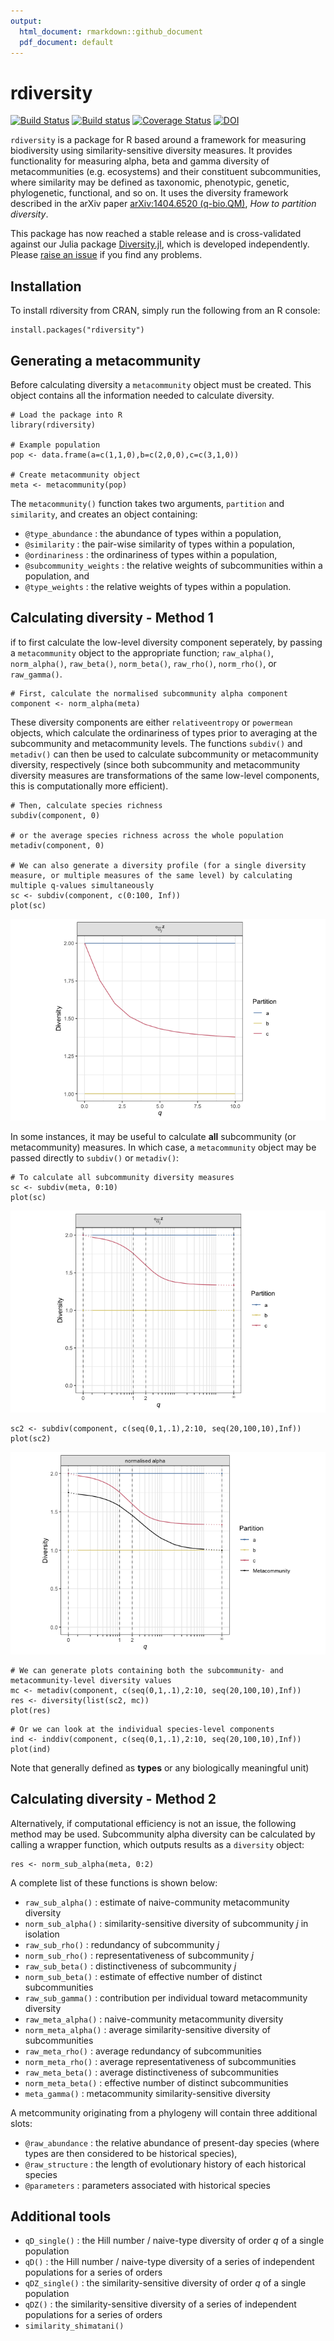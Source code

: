 ```yaml
---
output:
  html_document: rmarkdown::github_document
  pdf_document: default
---
```

# rdiversity  

[![Build Status](https://travis-ci.org/boydorr/rdiversity.svg?branch=master)](https://travis-ci.org/boydorr/rdiversity)
[![Build status](https://ci.appveyor.com/api/projects/status/463vspjivh08o9x1?svg=true)](https://ci.appveyor.com/project/mysteryduck/rdiversity)
[![Coverage Status](https://coveralls.io/repos/github/boydorr/rdiversity/badge.svg?branch=master)](https://coveralls.io/github/boydorr/rdiversity?branch=master)
[![DOI](https://zenodo.org/badge/DOI/10.5281/zenodo.597470.svg)](https://doi.org/10.5281/zenodo.597470)

`rdiversity` is a package for R based around a framework for measuring biodiversity using similarity-sensitive diversity measures. It provides functionality for measuring alpha, beta and gamma diversity of metacommunities (e.g. ecosystems) and their constituent subcommunities, where similarity may be defined as taxonomic, phenotypic, genetic, phylogenetic, functional, and so on. It uses the diversity framework described in the arXiv paper [arXiv:1404.6520 (q-bio.QM)](https://arxiv.org/abs/1404.6520), *How to partition diversity*. 

This package has now reached a stable release and is cross-validated against our Julia package [Diversity.jl](https://github.com/richardreeve/Diversity.jl), which is developed independently. Please [raise an issue](https://github.com/boydorr/rdiversity/issues) if you find any problems.

## Installation

To install rdiversity from CRAN, simply run the following from an R console:

```{r}
install.packages("rdiversity")
```

## Generating a metacommunity

Before calculating diversity a `metacommunity` object must be created. This object contains all the information needed to calculate diversity.

```{r}
# Load the package into R
library(rdiversity)

# Example population
pop <- data.frame(a=c(1,1,0),b=c(2,0,0),c=c(3,1,0))

# Create metacommunity object
meta <- metacommunity(pop)
```

The `metacommunity()` function takes two arguments, `partition` and `similarity`, and creates an object containing:  

* `@type_abundance` : the abundance of types within a population,  
* `@similarity` : the pair-wise similarity of types within a population,  
* `@ordinariness` : the ordinariness of types within a population,  
* `@subcommunity_weights` :  the relative weights of subcommunities within a population, and
* `@type_weights` : the relative weights of types within a population.

## Calculating diversity - Method 1
if to first calculate the low-level diversity component seperately, by passing a `metacommunity` object to the appropriate function; `raw_alpha()`, `norm_alpha()`, `raw_beta()`, `norm_beta()`, `raw_rho()`, `norm_rho()`, or `raw_gamma()`. 

```{r}
# First, calculate the normalised subcommunity alpha component
component <- norm_alpha(meta)
```

These diversity components are either `relativeentropy` or `powermean` objects, which calculate the ordinariness of types prior to averaging at the subcommunity and metacommunity levels. The functions `subdiv()` and `metadiv()` can then be used to calculate subcommunity or metacommunity diversity, respectively (since both subcommunity and metacommunity diversity measures are transformations of the same low-level components, this is computationally more efficient).

```{r}
# Then, calculate species richness
subdiv(component, 0)

# or the average species richness across the whole population
metadiv(component, 0)

# We can also generate a diversity profile (for a single diversity measure, or multiple measures of the same level) by calculating multiple q-values simultaneously
sc <- subdiv(component, c(0:100, Inf))
plot(sc)
```

![Example1](./man/figures/README-example-1.png)

In some instances, it may be useful to calculate **all** subcommunity (or metacommunity) measures. In which case, a `metacommunity` object may be passed directly to `subdiv()` or `metadiv()`:

```{r}
# To calculate all subcommunity diversity measures
sc <- subdiv(meta, 0:10)
plot(sc)
```

![Example1](./man/figures/README-example-2.png)

```{r}
sc2 <- subdiv(component, c(seq(0,1,.1),2:10, seq(20,100,10),Inf))
plot(sc2)
```

![Example1](./man/figures/README-example-3.png)


```{r}
# We can generate plots containing both the subcommunity- and metacommunity-level diversity values
mc <- metadiv(component, c(seq(0,1,.1),2:10, seq(20,100,10),Inf))
res <- diversity(list(sc2, mc))
plot(res)
```

```{r}
# Or we can look at the individual species-level components
ind <- inddiv(component, c(seq(0,1,.1),2:10, seq(20,100,10),Inf))
plot(ind)
```

Note that generally defined as **types** or any biologically meaningful unit)

## Calculating diversity - Method 2

Alternatively, if computational efficiency is not an issue, the following method may be used. Subcommunity alpha diversity can be calculated by calling a wrapper function, which outputs results as a `diversity` object:

```{r}
res <- norm_sub_alpha(meta, 0:2)
```
A complete list of these functions is shown below:

* `raw_sub_alpha()` : estimate of naive-community metacommunity diversity  
* `norm_sub_alpha()` : similarity-sensitive diversity of subcommunity *j* in isolation  
* `raw_sub_rho()` : redundancy of subcommunity *j*  
* `norm_sub_rho()` : representativeness of subcommunity *j*  
* `raw_sub_beta()` : distinctiveness of subcommunity *j*  
* `norm_sub_beta()` : estimate of effective number of distinct subcommunities  
* `raw_sub_gamma()` : contribution per individual toward metacommunity diversity  
* `raw_meta_alpha()` : naive-community metacommunity diversity  
* `norm_meta_alpha()` : average similarity-sensitive diversity of subcommunities  
* `raw_meta_rho()` : average redundancy of subcommunities  
* `norm_meta_rho()` : average representativeness of subcommunities  
* `raw_meta_beta()` : average distinctiveness of subcommunities  
* `norm_meta_beta()` : effective number of distinct subcommunities  
* `meta_gamma()` : metacommunity similarity-sensitive diversity  

A metcommunity originating from a phylogeny will contain three additional slots:

* `@raw_abundance` : the relative abundance of present-day species (where types are then considered to be historical species),
* `@raw_structure` : the length of evolutionary history of each historical species
* `@parameters` : parameters associated with historical species


## Additional tools
* `qD_single()` : the Hill number / naive-type diversity of order *q* of a single population  
* `qD()` : the Hill number / naive-type diversity of a series of independent populations for a series of orders  
* `qDZ_single()` : the similarity-sensitive diversity of order *q* of a single population 
* `qDZ()` : the similarity-sensitive diversity of a series of independent populations for a series of orders  
* `similarity_shimatani()`
